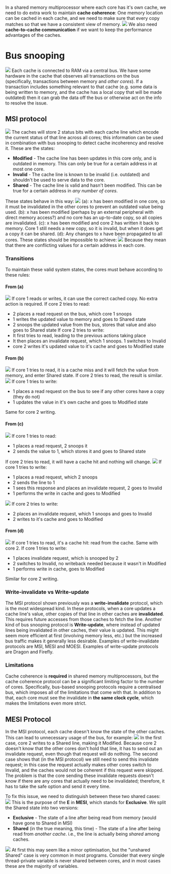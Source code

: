 In a shared memory multiprocessor where each core has it's own cache, we need to do extra work to maintain **cache coherence**: One memory location can be cached in each cache, and we need to make sure that every copy matches so that we have a consistent view of memory.
![](Pasted%20image%2020240212100612.png)
We also need **cache-to-cache communication** if we want to keep the performance advantages of the caches.
# Bus snooping
![](Pasted%20image%2020240212100716.png)
Each cache is connected to RAM via a central bus. We have some hardware in the cache that observes all transactions on the bus (specifically, transactions between memory and *other cores*). If a transaction includes something relevant to that cache (e.g. some data is being written to memory, and the cache has a local copy that will be made outdated) then it can grab the data off the bus or otherwise act on the info to resolve the issue.
## MSI protocol
![](Pasted%20image%2020240212100935.png)
The caches will store 2 status bits with each cache line which encode the current status of that line across all cores; this information can be used in combination with bus snooping to detect cache incoherency and resolve it.
These are the states:
- **Modified** - The cache line has been updates in this core only, and is outdated in memory. This can only be true for a certain address in at most one core. 
- **Invalid** - The cache line is known to be invalid (i.e. outdated) and shouldn't be used to serve data to the core.
- **Shared** - The cache line is valid and hasn't been modified. This can be true for a certain address in *any number of cores*.

These states behave in this way:
![](Pasted%20image%2020240212101515.png)
(a): x has been modified in one core, so it must be invalidated in the other cores to prevent an outdated value being used.
(b): x has been modified (perhaps by an external peripheral with direct memory access?) and no core has an up-to-date copy, so all copies are invalidated.
(c): x has been modified and core 2 has written it back to memory. Core 1 still needs a new copy, so it is invalid, but when it does get a copy it can be shared.
(d): Any changes to x have been propagated to all cores.
These states should be impossible to achieve:
![](Pasted%20image%2020240212101900.png)
Because they mean that there are conflicting values for a certain address in each core.
### Transitions
To maintain these valid system states, the cores must behave according to these rules:
#### From (a)
![](Pasted%20image%2020240212102048.png)
If core 1 reads or writes, it can use the correct cached copy. No extra action is required.
If core 2 tries to read:
- 2 places a read request on the bus, which core 1 snoops
- 1 writes the updated value to memory and goes to Shared state
- 2 snoops the updated value from the bus, stores that value and also goes to Shared state
If core 2 tries to write:
- It first tries to read, leading to the previous actions taking place
- It then places an invalidate request, which 1 snoops. 1 switches to Invalid
- core 2 writes it's updated value to it's cache and goes to Modified state

#### From (b)
![](Pasted%20image%2020240212102606.png)
If core 1 tries to read, it is a cache miss and it will fetch the value from memory, and enter Shared state.
If core 2 tries to read, the result is similar.
![](Pasted%20image%2020240212102809.png)
If core 1 tries to write:
- 1 places a read request on the bus to see if any other cores have a copy (they do not)
- 1 updates the value in it's own cache and goes to Modified state

Same for core 2 writing.

#### From (c)
![](Pasted%20image%2020240212103028.png)
If core 1 tries to read:
- 1 places a read request, 2 snoops it
- 2 sends the value to 1, which stores it and goes to Shared state

If core 2 tries to read, it will have a cache hit and nothing will change.
![](Pasted%20image%2020240212103151.png)
If core 1 tries to write:
- 1 places a read request, which 2 snoops
- 2 sends the line to 1
- 1 sees this response and places an invalidate request, 2 goes to Invalid
- 1 performs the write in cache and goes to Modified

![](Pasted%20image%2020240212103348.png)
If core 2 tries to write:
- 2 places an invalidate request, which 1 snoops and goes to Invalid
- 2 writes to it's cache and goes to Modified

#### From (d)
![](Pasted%20image%2020240212103409.png)
If core 1 tries to read, it's a cache hit: read from the cache. Same with core 2.
If core 1 tries to write:
- 1 places invalidate request, which is snooped by 2
- 2 switches to Invalid, no writeback needed because it wasn't in Modified
- 1 performs write in cache, goes to Modified

Similar for core 2 writing.

### Write-invalidate vs Write-update
The MSI protocol shown previously was a **write-invalidate** protocol, which is the most widespread kind. In these protocols, when a core updates a cache line's value, other copies of that line in other caches are **invalidated**. This requires future accesses from those caches to fetch the line.
Another kind of bus snooping protocol is **Write-update**, where instead of updated lines being invalidated in other caches, their value is updated. This might seem more efficient at first (involving memory less, etc.) but the increased bus traffic makes it generally less desirable.
Examples of write-invalidate protocols are MSI, MESI and MOESI.
Examples of write-update protocols are Dragon and Firefly.

### Limitations
Cache coherence is **required** in shared memory multiprocessors, but the cache coherence protocol can be a significant limiting factor to the number of cores. Specifically, bus-based snooping protocols require a centralised bus, which imposes all of the limitations that come with that. In addition to that, each core must see the invalidate in **the same clock cycle**, which makes the limitations even more strict.

## MESI Protocol
In the MSI protocol, each cache doesn't know the state of the other caches. This can lead to unnecessary usage of the bus, for example:
![](Pasted%20image%2020240212110512.png)
In the first case, core 2 writes to a Shared line, making it Modified. Because core 2 doesn't know that the other cores don't hold that line, it has to send out an invalidate request, even though that request will do nothing.
The second case shows that (in the MSI protocol) we still need to send this invalidate request; in this case the request actually makes other cores switch to Invalid, and the caches would not be coherent if this request were skipped.
The problem is that the core sending these invalidate requests doesn't know if there are any cores that actually need to be invalidated; therefore, it has to take the safe option and send it every time. 

To fix this issue, we need to distinguish between these two shared cases:
![](Pasted%20image%2020240212111027.png)
This is the purpose of the **E** in **MESI**, which stands for **Exclusive**.
We split the Shared state into two versions:
- **Exclusive** - The state of a line after being read from memory (would have gone to Shared in MSI)
- **Shared** (in the true meaning, this time) - The state of a line after being read from *another cache*. i.e., the line is actually being *shared* among caches.

![](Pasted%20image%2020240212111259.png)
At first this may seem like a minor optimisation, but the "unshared Shared" case is very common in most programs. Consider that every single thread-private variable is never shared between cores, and in most cases these are the majority of variables.